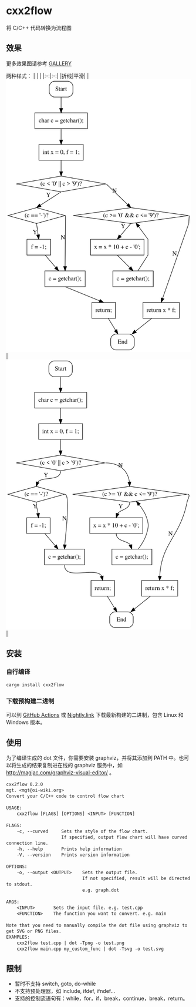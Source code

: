 # cxx2flow

将 C/C++ 代码转换为流程图

## 效果

更多效果图请参考 [GALLERY](gallery.md)

两种样式：
| | |
|:-:|:-:|
|折线|平滑|
|![ployline](assets/polyline.svg)|![curve](assets/curve.svg)|


## 安装

### 自行编译

```bash
cargo install cxx2flow
```

### 下载预构建二进制

可以到 [GitHub Actions](https://github.com/Enter-tainer/cxx2flow/actions?query=branch%3Amaster+is%3Asuccess+event%3Apush+actor%3AEnter-tainer) 或 [Nightly.link](https://nightly.link/Enter-tainer/cxx2flow/workflows/build/master) 下载最新构建的二进制，包含 Linux 和 Windows 版本。

## 使用

为了编译生成的 dot 文件，你需要安装 graphviz，并将其添加到 PATH 中。也可以将生成的结果复制进在线的 graphviz 服务中，如 http://magjac.com/graphviz-visual-editor/ 。

```
cxx2flow 0.2.0
mgt. <mgt@oi-wiki.org>
Convert your C/C++ code to control flow chart

USAGE:
    cxx2flow [FLAGS] [OPTIONS] <INPUT> [FUNCTION]

FLAGS:
    -c, --curved     Sets the style of the flow chart.
                     If specified, output flow chart will have curved connection line.
    -h, --help       Prints help information
    -V, --version    Prints version information

OPTIONS:
    -o, --output <OUTPUT>    Sets the output file.
                             If not specified, result will be directed to stdout.
                             e.g. graph.dot

ARGS:
    <INPUT>       Sets the input file. e.g. test.cpp
    <FUNCTION>    The function you want to convert. e.g. main

Note that you need to manually compile the dot file using graphviz to get SVG or PNG files.
EXAMPLES:
    cxx2flow test.cpp | dot -Tpng -o test.png
    cxx2flow main.cpp my_custom_func | dot -Tsvg -o test.svg
```

## 限制

- 暂时不支持 switch, goto, do-while
- 不支持预处理器，如 include, ifdef, ifndef...
- 支持的控制流语句有：while，for，if，break，continue，break，return。
